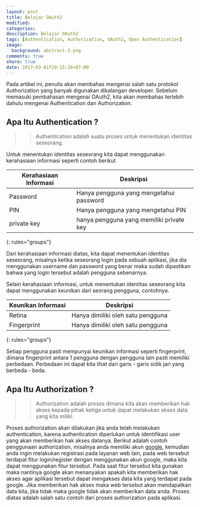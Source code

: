 ```yaml
---
layout: post
title: Belajar OAuth2
modified:
categories:
description: Belajar OAuth2
tags: [Authentication, Authorization, OAuth2, Open Authentication]
image:
  background: abstract-3.png
comments: true
share: true
date: 2017-03-01T20:15:28+07:00
---
```


Pada artikel ini, penulis akan membahas mengenai salah satu protokol Authorization yang banyak digunakan dikalangan developer. Sebelum memasuki pembahasan mengenai OAuth2, kita akan membahas terlebih dahulu mengenai Authentication dan Authorization.

## Apa Itu Authentication ?

>>Authentication adalah suatu proses untuk menentukan identitas seseorang. 

Untuk menentukan identitas seseorang kita dapat menggunakan kerahasiaan informasi seperti contoh berikut

| Kerahasiaan Informasi | Deskripsi                                |
|-----------------------|------------------------------------------|
| Password              | Hanya pengguna yang mengetahui password  |
| PIN                   | Hanya pengguna yang mengetahui PIN       |
| private key           | hanya pengguna yang memiliki private key |
{: rules="groups"}

Dari kerahasiaan informasi diatas, kita dapat menentukan identitas seseorang, misalnya ketika seseorang login pada sebuah aplikasi, jika dia menggunakan username dan password yang benar maka sudah dipastikan bahwa yang login tersebut adalah pengguna sebenarnya.

Selain kerahasiaan informasi, untuk menentukan identitas seseorang kita dapat menggunakan keunikan dari seorang pengguna, contohnya.

| Keunikan Informasi | Deskripsi                         |
|--------------------|-----------------------------------|
| Retina             | Hanya dimiliki oleh satu pengguna |
| Fingerprint        | Hanya dimiliki oleh satu pengguna |
{: rules="groups"}

Setiap pengguna pasti mempunyai keunikan informasi seperti fingerprint, dimana fingerprint antara 1 pengguna dengan pengguna lain pasti memiliki perbedaan. Perbedaan ini dapat kita lihat dari garis - garis sidik jari yang berbeda - beda.

## Apa Itu Authorization ?

>>Authorization adalah proses dimana kita akan memberikan hak akses kepada pihak ketiga untuk dapat melakukan akses data yang kita miliki.

Proses authorization akan dilakukan jika anda telah melakukan authentication, karena authentication diperlukan untuk identifikasi user yang akan memberikan hak akses datanya. Berikut adalah contoh penggunaan authorization, misalnya anda memiliki akun [google](https://www.google.co.id/), kemudian anda ingin melakukan registrasi pada layanan web lain, pada web tersebut terdapat fitur login/register dengan menggunakan akun google, maka kita dapat menggunakan fitur tersebut. Pada saat fitur tersebut kita gunakan maka nantinya google akan menanyakan apakah kita memberikan hak akses agar aplikasi tersebut dapat mengakses data kita yang terdapat pada google. Jika memberikan hak akses maka web tersebut akan mendapatkan data kita, jika tidak maka google tidak akan memberikan data anda. Proses diatas adalah salah satu contoh dari proses authorization pada aplikasi.